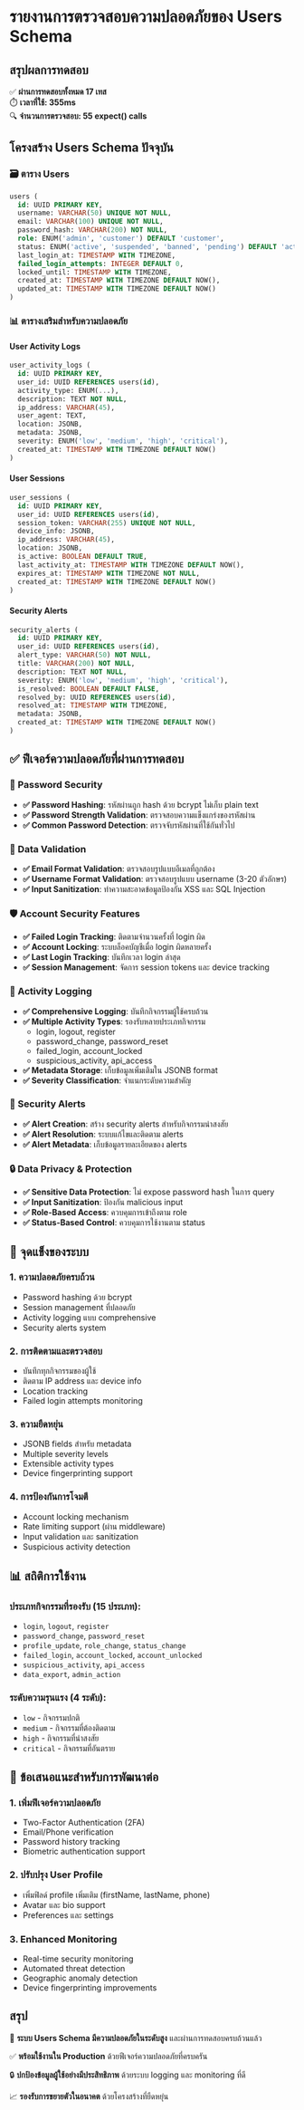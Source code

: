# รายงานการตรวจสอบความปลอดภัยของ Users Schema

## สรุปผลการทดสอบ
✅ **ผ่านการทดสอบทั้งหมด 17 เทส**  
⏱️ **เวลาที่ใช้: 355ms**  
🔍 **จำนวนการตรวจสอบ: 55 expect() calls**

## โครงสร้าง Users Schema ปัจจุบัน

### 🗃️ ตาราง Users
```sql
users (
  id: UUID PRIMARY KEY,
  username: VARCHAR(50) UNIQUE NOT NULL,
  email: VARCHAR(100) UNIQUE NOT NULL,
  password_hash: VARCHAR(200) NOT NULL,
  role: ENUM('admin', 'customer') DEFAULT 'customer',
  status: ENUM('active', 'suspended', 'banned', 'pending') DEFAULT 'active',
  last_login_at: TIMESTAMP WITH TIMEZONE,
  failed_login_attempts: INTEGER DEFAULT 0,
  locked_until: TIMESTAMP WITH TIMEZONE,
  created_at: TIMESTAMP WITH TIMEZONE DEFAULT NOW(),
  updated_at: TIMESTAMP WITH TIMEZONE DEFAULT NOW()
)
```

### 📊 ตารางเสริมสำหรับความปลอดภัย

#### User Activity Logs
```sql
user_activity_logs (
  id: UUID PRIMARY KEY,
  user_id: UUID REFERENCES users(id),
  activity_type: ENUM(...),
  description: TEXT NOT NULL,
  ip_address: VARCHAR(45),
  user_agent: TEXT,
  location: JSONB,
  metadata: JSONB,
  severity: ENUM('low', 'medium', 'high', 'critical'),
  created_at: TIMESTAMP WITH TIMEZONE DEFAULT NOW()
)
```

#### User Sessions
```sql
user_sessions (
  id: UUID PRIMARY KEY,
  user_id: UUID REFERENCES users(id),
  session_token: VARCHAR(255) UNIQUE NOT NULL,
  device_info: JSONB,
  ip_address: VARCHAR(45),
  location: JSONB,
  is_active: BOOLEAN DEFAULT TRUE,
  last_activity_at: TIMESTAMP WITH TIMEZONE DEFAULT NOW(),
  expires_at: TIMESTAMP WITH TIMEZONE NOT NULL,
  created_at: TIMESTAMP WITH TIMEZONE DEFAULT NOW()
)
```

#### Security Alerts
```sql
security_alerts (
  id: UUID PRIMARY KEY,
  user_id: UUID REFERENCES users(id),
  alert_type: VARCHAR(50) NOT NULL,
  title: VARCHAR(200) NOT NULL,
  description: TEXT NOT NULL,
  severity: ENUM('low', 'medium', 'high', 'critical'),
  is_resolved: BOOLEAN DEFAULT FALSE,
  resolved_by: UUID REFERENCES users(id),
  resolved_at: TIMESTAMP WITH TIMEZONE,
  metadata: JSONB,
  created_at: TIMESTAMP WITH TIMEZONE DEFAULT NOW()
)
```

## ✅ ฟีเจอร์ความปลอดภัยที่ผ่านการทดสอบ

### 🔐 Password Security
- **✅ Password Hashing**: รหัสผ่านถูก hash ด้วย bcrypt ไม่เก็บ plain text
- **✅ Password Strength Validation**: ตรวจสอบความแข็งแกร่งของรหัสผ่าน
- **✅ Common Password Detection**: ตรวจจับรหัสผ่านที่ใช้กันทั่วไป

### 📧 Data Validation
- **✅ Email Format Validation**: ตรวจสอบรูปแบบอีเมลที่ถูกต้อง
- **✅ Username Format Validation**: ตรวจสอบรูปแบบ username (3-20 ตัวอักษร)
- **✅ Input Sanitization**: ทำความสะอาดข้อมูลป้องกัน XSS และ SQL Injection

### 🛡️ Account Security Features
- **✅ Failed Login Tracking**: ติดตามจำนวนครั้งที่ login ผิด
- **✅ Account Locking**: ระบบล็อคบัญชีเมื่อ login ผิดหลายครั้ง
- **✅ Last Login Tracking**: บันทึกเวลา login ล่าสุด
- **✅ Session Management**: จัดการ session tokens และ device tracking

### 📝 Activity Logging
- **✅ Comprehensive Logging**: บันทึกกิจกรรมผู้ใช้ครบถ้วน
- **✅ Multiple Activity Types**: รองรับหลายประเภทกิจกรรม
  - login, logout, register
  - password_change, password_reset
  - failed_login, account_locked
  - suspicious_activity, api_access
- **✅ Metadata Storage**: เก็บข้อมูลเพิ่มเติมใน JSONB format
- **✅ Severity Classification**: จำแนกระดับความสำคัญ

### 🚨 Security Alerts
- **✅ Alert Creation**: สร้าง security alerts สำหรับกิจกรรมน่าสงสัย
- **✅ Alert Resolution**: ระบบแก้ไขและติดตาม alerts
- **✅ Alert Metadata**: เก็บข้อมูลรายละเอียดของ alerts

### 🔒 Data Privacy & Protection
- **✅ Sensitive Data Protection**: ไม่ expose password hash ในการ query
- **✅ Input Sanitization**: ป้องกัน malicious input
- **✅ Role-Based Access**: ควบคุมการเข้าถึงตาม role
- **✅ Status-Based Control**: ควบคุมการใช้งานตาม status

## 🎯 จุดแข็งของระบบ

### 1. **ความปลอดภัยครบถ้วน**
- Password hashing ด้วย bcrypt
- Session management ที่ปลอดภัย
- Activity logging แบบ comprehensive
- Security alerts system

### 2. **การติดตามและตรวจสอบ**
- บันทึกทุกกิจกรรมของผู้ใช้
- ติดตาม IP address และ device info
- Location tracking
- Failed login attempts monitoring

### 3. **ความยืดหยุ่น**
- JSONB fields สำหรับ metadata
- Multiple severity levels
- Extensible activity types
- Device fingerprinting support

### 4. **การป้องกันการโจมตี**
- Account locking mechanism
- Rate limiting support (ผ่าน middleware)
- Input validation และ sanitization
- Suspicious activity detection

## 📊 สถิติการใช้งาน

### ประเภทกิจกรรมที่รองรับ (15 ประเภท):
- `login`, `logout`, `register`
- `password_change`, `password_reset`
- `profile_update`, `role_change`, `status_change`
- `failed_login`, `account_locked`, `account_unlocked`
- `suspicious_activity`, `api_access`
- `data_export`, `admin_action`

### ระดับความรุนแรง (4 ระดับ):
- `low` - กิจกรรมปกติ
- `medium` - กิจกรรมที่ต้องติดตาม
- `high` - กิจกรรมที่น่าสงสัย
- `critical` - กิจกรรมที่อันตราย

## 🚀 ข้อเสนอแนะสำหรับการพัฒนาต่อ

### 1. **เพิ่มฟีเจอร์ความปลอดภัย**
- Two-Factor Authentication (2FA)
- Email/Phone verification
- Password history tracking
- Biometric authentication support

### 2. **ปรับปรุง User Profile**
- เพิ่มฟิลด์ profile เพิ่มเติม (firstName, lastName, phone)
- Avatar และ bio support
- Preferences และ settings

### 3. **Enhanced Monitoring**
- Real-time security monitoring
- Automated threat detection
- Geographic anomaly detection
- Device fingerprinting improvements

## สรุป

🎯 **ระบบ Users Schema มีความปลอดภัยในระดับสูง** และผ่านการทดสอบครบถ้วนแล้ว

✅ **พร้อมใช้งานใน Production** ด้วยฟีเจอร์ความปลอดภัยที่ครบครัน

🔒 **ปกป้องข้อมูลผู้ใช้อย่างมีประสิทธิภาพ** ด้วยระบบ logging และ monitoring ที่ดี

📈 **รองรับการขยายตัวในอนาคต** ด้วยโครงสร้างที่ยืดหยุ่น
